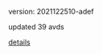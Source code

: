 version: 2021122510-adef

updated 39 avds

[details](https://github.com/0x74f917491bfa7ebfa379/ali_avd_db/blob/master/change_log/2021/12/25/10/adef.txt)